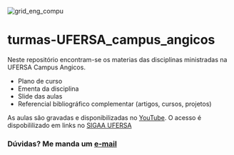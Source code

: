 <img src="assets/IMG_20210124_112136.jpg.png"
     alt="grid_eng_compu"/>

# turmas-UFERSA_campus_angicos

Neste repositório encontram-se os materias das disciplinas ministradas na UFERSA Campus Angicos. 

- Plano de curso
- Ementa da disciplina
- Slide das aulas
- Referencial bibliográfico complementar (artigos, cursos, projetos)

As aulas são gravadas e disponibilizadas no [YouTube](https://www.youtube.com/). O acesso é dispobililizado em links no [SIGAA UFERSA](https://sigaa.ufersa.edu.br/)

### Dúvidas? Me manda um [e-mail](sara.negreiros@ufersa.edu.br) 
